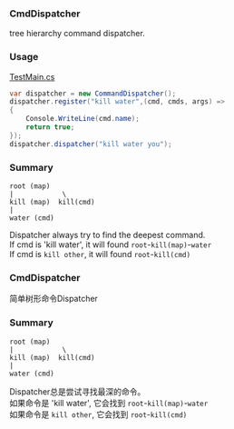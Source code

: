﻿### CmdDispatcher
tree hierarchy command dispatcher.

### Usage
[TestMain.cs](CmdDispatcher/Test/TestMain.cs)
```csharp
var dispatcher = new CommandDispatcher();
dispatcher.register("kill water",(cmd, cmds, args) =>
{
    Console.WriteLine(cmd.name);
    return true;
});
dispatcher.dispatcher("kill water you");
```

### Summary
```text
root (map)
|            \
kill (map)  kill(cmd)
|
water (cmd)
```
Dispatcher always try to find the deepest command.  
If cmd is 'kill water', it will found `root`-`kill(map)`-`water`  
If cmd is `kill other`, it will found `root`-`kill(cmd)`
### CmdDispatcher
简单树形命令Dispatcher

### Summary
```text
root (map)
|            \
kill (map)  kill(cmd)
|
water (cmd)
```
Dispatcher总是尝试寻找最深的命令。  
如果命令是 'kill water', 它会找到 `root`-`kill(map)`-`water`  
如果命令是 `kill other`, 它会找到 `root`-`kill(cmd)`